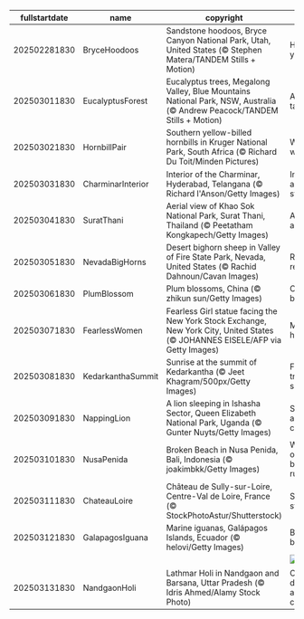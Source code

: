 |fullstartdate|name|copyright|title|image|
|--|--|--|--|--|
202502281830|BryceHoodoos|Sandstone hoodoos, Bryce Canyon National Park, Utah, United States (© Stephen Matera/TANDEM Stills + Motion)|Hoodoo you do?|![](/en-IN/2025/03/202502281830BryceHoodoos.jpg)|
202503011830|EucalyptusForest|Eucalyptus trees, Megalong Valley, Blue Mountains National Park, NSW, Australia (© Andrew Peacock/TANDEM Stills + Motion)|A eucalyp-tastic view|![](/en-IN/2025/03/202503011830EucalyptusForest.jpg)|
202503021830|HornbillPair|Southern yellow-billed hornbills in Kruger National Park, South Africa (© Richard Du Toit/Minden Pictures)|Wild about wildlife|![](/en-IN/2025/03/202503021830HornbillPair.jpg)|
202503031830|CharminarInterior|Interior of the Charminar, Hyderabad, Telangana (© Richard I'Anson/Getty Images)|Inside the ancient stone walls|![](/en-IN/2025/03/202503031830CharminarInterior.jpg)|
202503041830|SuratThani|Aerial view of Khao Sok National Park, Surat Thani, Thailand (© Peetatham Kongkapech/Getty Images)|A jungle adventure|![](/en-IN/2025/03/202503041830SuratThani.jpg)|
202503051830|NevadaBigHorns|Desert bighorn sheep in Valley of Fire State Park, Nevada, United States (© Rachid Dahnoun/Cavan Images)|Rocky relationship|![](/en-IN/2025/03/202503051830NevadaBigHorns.jpg)|
202503061830|PlumBlossom|Plum blossoms, China (© zhikun sun/Getty Images)|China in bloom|![](/en-IN/2025/03/202503061830PlumBlossom.jpg)|
202503071830|FearlessWomen|Fearless Girl statue facing the New York Stock Exchange, New York City, United States (© JOHANNES EISELE/AFP via Getty Images)|Making her-story!|![](/en-IN/2025/03/202503071830FearlessWomen.jpg)|
202503081830|KedarkanthaSummit|Sunrise at the summit of Kedarkantha (© Jeet Khagram/500px/Getty Images)|Frozen trails, soft sunrise|![](/en-IN/2025/03/202503081830KedarkanthaSummit.jpg)|
202503091830|NappingLion|A lion sleeping in Ishasha Sector, Queen Elizabeth National Park, Uganda (© Gunter Nuyts/Getty Images)|Snooze and conquer|![](/en-IN/2025/03/202503091830NappingLion.jpg)|
202503101830|NusaPenida|Broken Beach in Nusa Penida, Bali, Indonesia (© joakimbkk/Getty Images)|When the ocean breaks the rules|![](/en-IN/2025/03/202503101830NusaPenida.jpg)|
202503111830|ChateauLoire|Château de Sully-sur-Loire, Centre-Val de Loire, France (© StockPhotoAstur/Shutterstock)|Standing strong|![](/en-IN/2025/03/202503111830ChateauLoire.jpg)|
202503121830|GalapagosIguana|Marine iguanas, Galápagos Islands, Ecuador (© helovi/Getty Images)|Basking buddies|![](/en-IN/2025/03/202503121830GalapagosIguana.jpg)|
||||![](/en-IN/2025/03/.jpg)|
202503131830|NandgaonHoli|Lathmar Holi in Nandgaon and Barsana, Uttar Pradesh (© Idris Ahmed/Alamy Stock Photo)|Colour, devotion and festive cheer|![](/en-IN/2025/03/202503131830NandgaonHoli.jpg)|
